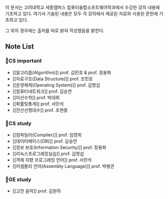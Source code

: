 
이 문서는 고려대학교 세종캠퍼스 컴퓨터융합소프트웨어학과에서 수강한 강의 내용에 기초하고 있다. 여기서 기술된 내용은 모두 각 강의에서 제공된 자료와 사용된 문헌에 기초하고 있다.

그 외의 경우에는 출처를 따로 밝혀 작성했음을 밝힌다. 
## Note List

### 📘CS important
+ [[알고리즘(Algorithm)]] prof. 김민호 & prof. 정용화
+ [[자료구조(Data Structure)]] prof. 조민호
+ [[운영체제(Operating System)]] prof. 김명섭
+ [[컴퓨터네트워크]] prof. 김승연
+ [[이산수학]] prof. 박대희
+ [[확률및통계]] prof. 서민석
+ [[전산선형대수]] prof. 조현중

### 📗CS study
+ [[컴파일러(Compiler)]] prof. 임영희
+ [[데이터베이스(DB)]] prof. 김승연
+ [[정보 보호(Information Security)]] prof. 정용화
+ [[리눅스프로그래밍실습]] prof. 김명섭
+ [[객체 지향 프로그래밍 언어]] prof. 서민석
+ [[어셈블리 언어(Assembly Language)]] prof. 박병관

### 📑GE study
+ [[고전 음악]] prof. 김원하
